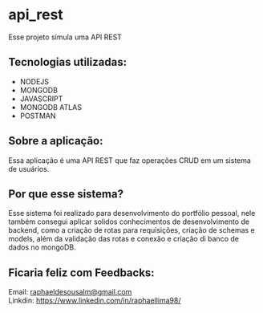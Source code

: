 # api_rest
Esse projeto simula uma API REST

## Tecnologias utilizadas:

<ul>
  <li>NODEJS</li>
  <li>MONGODB</li>
  <li>JAVASCRIPT</li>
  <li>MONGODB ATLAS</li>
  <li>POSTMAN</li>
</ul>

## Sobre a aplicação:

Essa aplicação é uma API REST que faz operações CRUD em um sistema de usuários.

## Por que esse sistema?

Esse sistema foi realizado para desenvolvimento do portfólio pessoal, nele também consegui aplicar solidos conhecimentos de desenvolvimento de backend, como a criação de rotas
para requisições, criação de schemas e models, além da validação das rotas e conexão e criação di banco de dados no mongoDB.

## Ficaria feliz com Feedbacks:

Email: raphaeldesousalm@gmail.com <br>
Linkdin: https://www.linkedin.com/in/raphaellima98/
